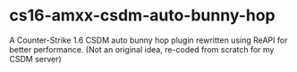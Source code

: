 # cs16-amxx-csdm-auto-bunny-hop
A Counter-Strike 1.6 CSDM auto bunny hop plugin rewritten using ReAPI for better performance. (Not an original idea, re-coded from scratch for my CSDM server)
